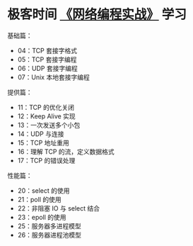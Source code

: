 # 极客时间 [《网络编程实战》](https://time.geekbang.org/column/intro/100032701) 学习

基础篇：

- 04：TCP 套接字格式
- 05：TCP 套接字编程
- 06：UDP 套接字编程
- 07：Unix 本地套接字编程

提供篇：

- 11：TCP 的优化关闭
- 12：Keep Alive 实现
- 13：一次发送多个小包
- 14：UDP 与连接
- 15：TCP 地址重用
- 16：理解 TCP 的流，定义数据格式
- 17：TCP 的错误处理

性能篇：

- 20：select 的使用
- 21：poll 的使用
- 22：非阻塞 IO 与 select 结合
- 23：epoll 的使用
- 25：服务器多进程模型
- 26：服务器进程池模型

